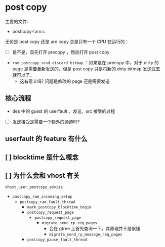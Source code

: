 # post copy


主要的文件:
- postcopy-ram.c

无论是 post copy 还是 pre copy 总是只有一个 CPU 在运行的：

- [ ] 是不是，首先打开 precopy ，然后打开 post copy

- `ram_postcopy_send_discard_bitmap` ：如果是在 precopy 中，对于 dirty 的 page 是需要重新发送的，但是 post copy 只是将新的 dirty bitmap 发送过去就可以了。
    - 这有意义吗? 问题是修改的 page 还是需要发送


## 核心流程
- des 中的 guest 的 userfault ，发送，src 接受的过程

- [ ] 发送接受是需要一个额外的通道吗?

## userfault 的 feature 有什么

## [ ] blocktime 是什么概念

## [ ] 为什么会和 vhost 有关
`vhost_user_postcopy_advise`

- `postcopy_ram_incoming_setup`
    - `postcopy_ram_fault_thread`
        - `mark_postcopy_blocktime_begin`
        - `postcopy_request_page`
            - `postcopy_request_page`
                - `migrate_send_rp_req_pages`
                    - 会在 gtree 上首先查询一下，其原理并不是很懂
                    - `migrate_send_rp_message_req_pages`
        - `postcopy_pause_fault_thread`
